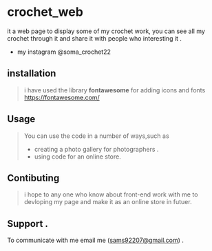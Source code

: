 # crochet_web
it a web page to display some of my crochet work, you can see all my crochet through it and share it with people who interesting it .
- my instagram @soma_crochet22

## installation
>i have used the library **fontawesome** for adding icons and fonts  https://fontawesome.com/


 ## Usage
> You can use the code in a number of ways,such as
> - creating a photo gallery for photographers .
> - using code for an online store.

## Contibuting
> i hope to any one who know about front-end work with me to devloping my page and make it as an online store in futuer.


## Support .
To communicate with me email me (sams92207@gmail.com) .


